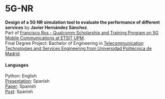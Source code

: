 # 5G-NR

**Design of a 5G NR simulation tool to evaluate the performance of different services** by **Javier Hernández Sánchez**.\
Part of [Francisco Ros - Qualcomm Scholarship and Training Program on 5G Mobile Communications at ETSIT UPM](https://www.programa5gfranciscoros.etsit.upm.es/?page_id=37).\
Final Degree Project: Bachelor of Engineering in [Telecommunication Technologies and Services Engineering from Universidad Politécnica de Madrid](http://www.etsit.upm.es/de/studies/bachelor-of-engineering-in-telecommunication-technologies-and-services.html).

#### Languages
Python: English\
[Presentation](https://github.com/javierhersan/5G-NR/blob/main/paper.pdf): Spanish\
[Paper](https://github.com/javierhersan/5G-NR/blob/main/presentation.pptx): Spanish\
[Post](https://github.com/javierhersan/5G-NR/blob/main/post.pdf): Spanish
